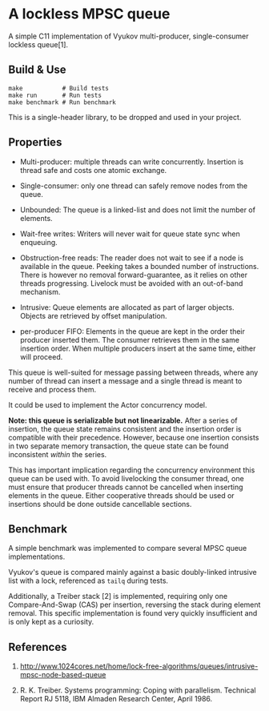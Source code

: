 # A lockless MPSC queue

A simple C11 implementation of Vyukov multi-producer, single-consumer lockless queue[1].

## Build & Use

```shell
make           # Build tests
make run       # Run tests
make benchmark # Run benchmark
```

This is a single-header library, to be dropped and used in your project.

## Properties

- Multi-producer: multiple threads can write concurrently.
  Insertion is thread safe and costs one atomic exchange.

- Single-consumer: only one thread can safely remove nodes from the queue.

- Unbounded: The queue is a linked-list and does not limit the number of elements.

- Wait-free writes: Writers will never wait for queue state sync when enqueuing.

- Obstruction-free reads: The reader does not wait to see if a node is available
  in the queue. Peeking takes a bounded number of instructions. There is however
  no removal forward-guarantee, as it relies on other threads progressing. Livelock
  must be avoided with an out-of-band mechanism.

- Intrusive: Queue elements are allocated as part of larger objects.
  Objects are retrieved by offset manipulation.

- per-producer FIFO: Elements in the queue are kept in the order their producer
  inserted them. The consumer retrieves them in the same insertion order. When
  multiple producers insert at the same time, either will proceed.

This queue is well-suited for message passing between threads,
where any number of thread can insert a message and a single
thread is meant to receive and process them.

It could be used to implement the Actor concurrency model.

**Note: this queue is serializable but not linearizable.** After a series of insertion,
the queue state remains consistent and the insertion order is compatible with their precedence.
However, because one insertion consists in two separate memory transaction, the queue
state can be found inconsistent *within* the series.

This has important implication regarding the concurrency environment this queue can
be used with. To avoid livelocking the consumer thread, one must ensure that producer
threads cannot be cancelled when inserting elements in the queue. Either cooperative
threads should be used or insertions should be done outside cancellable sections.

## Benchmark

A simple benchmark was implemented to compare several MPSC queue implementations.

Vyukov's queue is compared mainly against a basic doubly-linked intrusive list with
a lock, referenced as `tailq` during tests.

Additionally, a Treiber stack [2] is implemented, requiring only one Compare-And-Swap (CAS) per
insertion, reversing the stack during element removal. This specific implementation is
found very quickly insufficient and is only kept as a curiosity.

## References

1. http://www.1024cores.net/home/lock-free-algorithms/queues/intrusive-mpsc-node-based-queue

2. R. K. Treiber. Systems programming: Coping with parallelism.
   Technical Report RJ 5118, IBM Almaden Research Center, April 1986.

